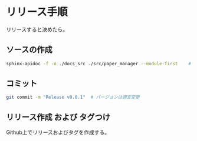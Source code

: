 # リリース手順

リリースすると決めたら。

## ソースの作成

```bash
sphinx-apidoc -f -o ./docs_src ./src/paper_manager --module-first    # 'paper_manager'部分は適宜変更
```

## コミット

```bash
git commit -m "Release v0.0.1"  # バージョンは適宜変更
```

## リリース作成 および タグつけ

Github上でリリースおよびタグを作成する。
